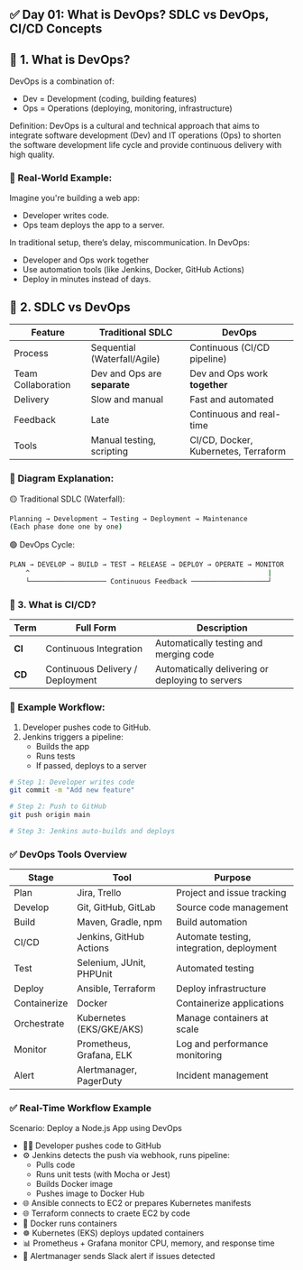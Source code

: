 ## ✅ Day 01: What is DevOps? SDLC vs DevOps, CI/CD Concepts

## 🔹 1. What is DevOps?
DevOps is a combination of:
 - Dev = Development (coding, building features)
 - Ops = Operations (deploying, monitoring, infrastructure)

Definition: DevOps is a cultural and technical approach that aims to integrate software development (Dev) and IT operations (Ops) to shorten the software development life cycle and provide continuous delivery with high quality.

### 🔸 Real-World Example:
Imagine you're building a web app:
 - Developer writes code.
 - Ops team deploys the app to a server.

In traditional setup, there’s delay, miscommunication. In DevOps:
 - Developer and Ops work together
 - Use automation tools (like Jenkins, Docker, GitHub Actions)
 - Deploy in minutes instead of days.


## 🔹 2. SDLC vs DevOps
| Feature            | Traditional SDLC             | DevOps                               |
| ------------------ | ---------------------------- | ------------------------------------ |
| Process            | Sequential (Waterfall/Agile) | Continuous (CI/CD pipeline)          |
| Team Collaboration | Dev and Ops are **separate** | Dev and Ops work **together**        |
| Delivery           | Slow and manual              | Fast and automated                   |
| Feedback           | Late                         | Continuous and real-time             |
| Tools              | Manual testing, scripting    | CI/CD, Docker, Kubernetes, Terraform |

### 🔸 Diagram Explanation:
🟡 Traditional SDLC (Waterfall):
```sh
Planning → Development → Testing → Deployment → Maintenance
(Each phase done one by one)
```
🟢 DevOps Cycle:
```sh
PLAN → DEVELOP → BUILD → TEST → RELEASE → DEPLOY → OPERATE → MONITOR
    ^                                                           |
    └─────────────────── Continuous Feedback ───────────────────┘
```


### 🔹 3. What is CI/CD?
| Term   | Full Form                        | Description                                      |
| ------ | -------------------------------- | ------------------------------------------------ |
| **CI** | Continuous Integration           | Automatically testing and merging code           |
| **CD** | Continuous Delivery / Deployment | Automatically delivering or deploying to servers |

### 🔸 Example Workflow:
 1. Developer pushes code to GitHub.
 2. Jenkins triggers a pipeline:
    - Builds the app
    - Runs tests
    - If passed, deploys to a server
 ```sh
# Step 1: Developer writes code
git commit -m "Add new feature"

# Step 2: Push to GitHub
git push origin main

# Step 3: Jenkins auto-builds and deploys
```


### ✅ DevOps Tools Overview
| Stage        | Tool                     | Purpose                                   |
| ------------ | ------------------------ | ----------------------------------------- |
| Plan         | Jira, Trello             | Project and issue tracking                |
| Develop      | Git, GitHub, GitLab      | Source code management                    |
| Build        | Maven, Gradle, npm       | Build automation                          |
| CI/CD        | Jenkins, GitHub Actions  | Automate testing, integration, deployment |
| Test         | Selenium, JUnit, PHPUnit | Automated testing                         |
| Deploy       | Ansible, Terraform       | Deploy infrastructure                     |
| Containerize | Docker                   | Containerize applications                 |
| Orchestrate  | Kubernetes (EKS/GKE/AKS) | Manage containers at scale                |
| Monitor      | Prometheus, Grafana, ELK | Log and performance monitoring            |
| Alert        | Alertmanager, PagerDuty  | Incident management                       |


### ✅ Real-Time Workflow Example
Scenario: Deploy a Node.js App using DevOps
 - 👨‍💻 Developer pushes code to GitHub
 - ⚙️ Jenkins detects the push via webhook, runs pipeline:
    - Pulls code
    - Runs unit tests (with Mocha or Jest)
    - Builds Docker image
    - Pushes image to Docker Hub
- 🌐 Ansible connects to EC2 or prepares Kubernetes manifests
- 🌐 Terraform connects to craete EC2 by code
- 🐳 Docker runs containers
- ☸️ Kubernetes (EKS) deploys updated containers
- 📊 Prometheus + Grafana monitor CPU, memory, and response time
- 🔔 Alertmanager sends Slack alert if issues detected








